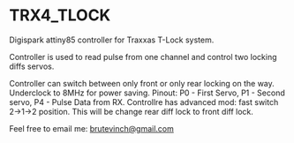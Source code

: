 # TRX4_TLOCK
Digispark attiny85 controller for Traxxas T-Lock system.

Controller is used to read pulse from one channel and control two locking diffs servos.

Controller can switch between only front or only rear locking on the way.
Underclock to 8MHz for power saving. 
Pinout: P0 - First Servo, P1 - Second servo, P4 - Pulse Data from RX.
Controllre has advanced mod: fast switch 2->1->2 position. This will be change rear diff lock to front diff lock.

Feel free to email me: brutevinch@gmail.com
